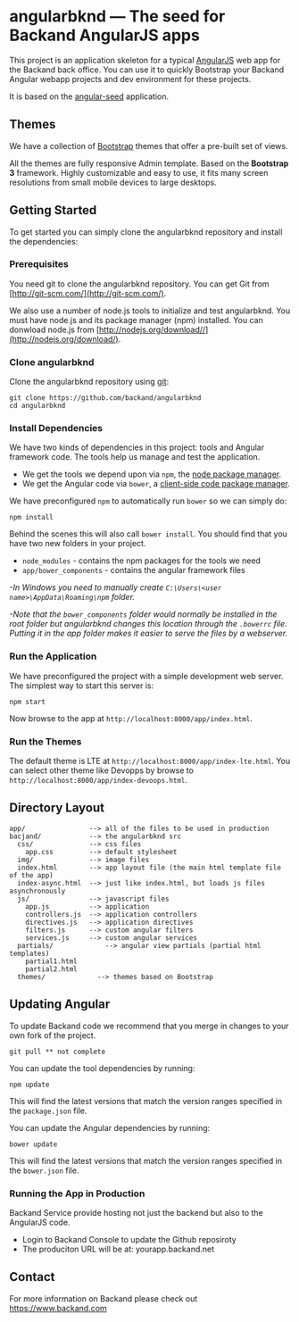 # angularbknd — The seed for Backand AngularJS apps

This project is an application skeleton for a typical [AngularJS](http://angularjs.org/) web app for the Backand back office.
You can use it to quickly Bootstrap your Backand Angular webapp projects and dev environment for these
projects.

It is based on the [angular-seed](https://github.com/angular/angular-seed) application.

## Themes

We have a collection of [Bootstrap](https://www.backand.com/bootstrap-theme) themes that offer a pre-built set of views.

All the themes are fully responsive Admin template. Based on the **Bootstrap 3** framework. Highly customizable and easy to use, it fits many screen resolutions from small mobile devices to large desktops.


## Getting Started

To get started you can simply clone the angularbknd repository and install the dependencies:

### Prerequisites

You need git to clone the angularbknd repository. You can get Git from
[http://git-scm.com/](http://git-scm.com/).

We also use a number of node.js tools to initialize and test angularbknd. You must have node.js and its package manager (npm) installed.  You can donwload node.js from [http://nodejs.org/download//](http://nodejs.org/download/).

### Clone angularbknd

Clone the angularbknd repository using [git][git]:

```
git clone https://github.com/backand/angularbknd
cd angularbknd
```

### Install Dependencies

We have two kinds of dependencies in this project: tools and Angular framework code. The tools help us manage and test the application.

* We get the tools we depend upon via `npm`, the [node package manager][npm].
* We get the Angular code via `bower`, a [client-side code package manager][bower].

We have preconfigured `npm` to automatically run `bower` so we can simply do:

```
npm install
```

Behind the scenes this will also call `bower install`.  You should find that you have two new folders in your project.

* `node_modules` - contains the npm packages for the tools we need
* `app/bower_components` - contains the angular framework files

*-In Windows you need to manually create `C:\Users\<user name>\AppData\Roaming\npm` folder.*

*-Note that the `bower_components` folder would normally be installed in the root folder but angularbknd changes this location through the `.bowerrc` file.  Putting it in the app folder makes it easier to serve the files by a webserver.*

### Run the Application

We have preconfigured the project with a simple development web server.  The simplest way to start this server is:

```
npm start
```

Now browse to the app at `http://localhost:8000/app/index.html`.

### Run the Themes

The default theme is LTE at `http://localhost:8000/app/index-lte.html`.
You can select other theme like Devopps by browse to `http://localhost:8000/app/index-devoops.html`.

## Directory Layout

    app/                --> all of the files to be used in production
    bacjand/            --> the angularbknd src
      css/              --> css files
        app.css         --> default stylesheet
      img/              --> image files
      index.html        --> app layout file (the main html template file of the app)
      index-async.html  --> just like index.html, but loads js files asynchronously
      js/               --> javascript files
        app.js          --> application
        controllers.js  --> application controllers
        directives.js   --> application directives
        filters.js      --> custom angular filters
        services.js     --> custom angular services
      partials/             --> angular view partials (partial html templates)
        partial1.html
        partial2.html
      themes/             --> themes based on Bootstrap


## Updating Angular

To update Backand code we recommend that you merge in changes to your own fork of the project.
```
git pull ** not complete
```
You can update the tool dependencies by running:

```
npm update
```

This will find the latest versions that match the version ranges specified in the `package.json` file.

You can update the Angular dependencies by running:

```
bower update
```

This will find the latest versions that match the version ranges specified in the `bower.json` file.


### Running the App in Production

Backand Service provide hosting not just the backend but also to the AngularJS code.
- Login to Backand Console to update the Github reposiroty
- The produciton URL will be at: yourapp.backand.net



## Contact

For more information on Backand please check out https://www.backand.com

[git]: http://git-scm.com/
[bower]: http://bower.io
[npm]: https://www.npmjs.org/
[node]: http://nodejs.org
